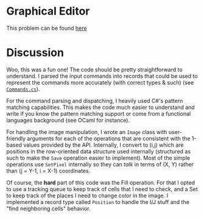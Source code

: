 # Graphical Editor

This problem can be found [here](https://onlinejudge.org/index.php?option=com_onlinejudge&Itemid=8&category=29&page=show_problem&problem=1208)

# Discussion

Woo, this was a fun one!  The code should be pretty straightforward to understand.  I parsed the input commands
into records that could be used to represent the commands more accurately (with correct types & such) 
(see [`Commands.cs`](Commands.cs)).

For the command parsing and dispatching, I heavily used C#'s pattern matching capabilities.  This makes the code
much easier to understand and write if you know the pattern matching support or come from a functional languages
background (see OCaml for instance).

For handling the image manipulation, I wrote an `Image` class with user-friendly arguments for each of the operations
that are consistent with the 1-based values provided by the API.  Internally, I convert to (i,j) which are positions
in the row-oriented data structure used internally (structured as such to make the `Save` operation easier to 
implement).  Most of the simple operations use `SetPixel` internally so they can *talk* in terms of (X, Y) rather than
(j = Y-1, i = X-1) coordinates.

Of course, the **hard** part of this code was the Fill operation.  For that I opted to use a tracking queue to keep
track of cells that I need to check, and a Set to keep track of the places I need to change color in the image.  I
implemented a record type called `Position` to handle the I/J stuff and the "find neighboring cells" behavior.
